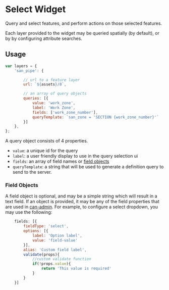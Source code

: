 # Select Widget

Query and select features, and perform actions on those selected features.

Each layer provided to the widget may be queried spatially (by default), or by by configuring attribute searches.

## Usage

```javascript
var layers = {
    'san_pipe': {

        // url to a feature layer
        url: `${assets}/8`,

        // an array of query objects
        queries: [{
            value: 'work_zone',
            label: 'Work Zone',
            fields: ['work_zone_number'],
            queryTemplate: `san_zone = 'SECTION {work_zone_number}'`
        }]
    },
};
```

A query object consists of 4 properties. 

 - `value`: a unique id for the query
 - `label`: a user friendly display to use in the query selection ui
 - `fields`: an array of field names or [field objects](#field-objects)
 - `queryTemplate`: a string that will be used to generate a definition query to send to the server. 

### Field Objects

A field object is optional, and may be a simple string which will result in a text field. If an object is provided, it may be any of the field properties that are used in [can-admin](https://github.com/roemhildtg/can-admin). For example, to configure a select dropdown, you may use the following:

```javascript
    fields: [{
        fieldType: 'select',
        options: [{
            label: 'Option label',
            value: 'field-value'
        }],
        alias: 'Custom field label',
        validate(props){
            //custom validate function
            if(!props.value){
                return 'This value is required'
            }
        }
    }]
```